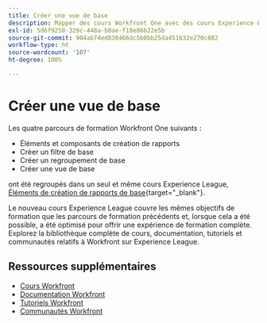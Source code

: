 ```yaml
---
title: Créer une vue de base
description: Mapper des cours Workfront One avec des cours Experience League
exl-id: 5d6f9258-329c-448a-b0ae-f18e86b22e5b
source-git-commit: 904ab74ed838466dc5b0bb25da451632e270c882
workflow-type: ht
source-wordcount: '107'
ht-degree: 100%

---
```


# Créer une vue de base

Les quatre parcours de formation Workfront One suivants :

* Éléments et composants de création de rapports
* Créer un filtre de base
* Créer un regroupement de base
* Créer une vue de base

ont été regroupés dans un seul et même cours Experience League, [Éléments de création de rapports de base](https://experienceleague.adobe.com/?recommended=Workfront-U-1-2022.1.reporting){target="_blank"}.

Le nouveau cours Experience League couvre les mêmes objectifs de formation que les parcours de formation précédents et, lorsque cela a été possible, a été optimisé pour offrir une expérience de formation complète.  Explorez la bibliothèque complète de cours, documentation, tutoriels et communautés relatifs à Workfront sur Experience League.

## Ressources supplémentaires

* [Cours Workfront](https://experienceleague.adobe.com/?lang=fr&amp;Solution=Workfront#courses)
* [Documentation Workfront](https://experienceleague.adobe.com/docs/workfront.html?lang=fr)
* [Tutoriels Workfront](https://experienceleague.adobe.com/docs/workfront-learn/tutorials-workfront/home.html?lang=fr)
* [Communautés Workfront](https://experienceleaguecommunities.adobe.com/t5/workfront/ct-p/workfront)
